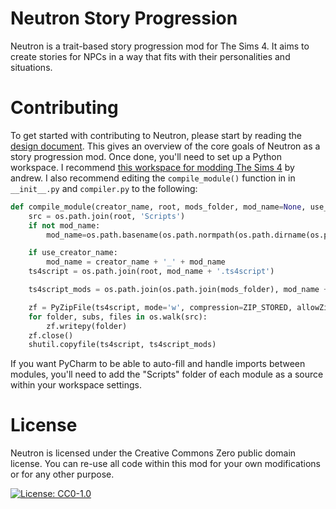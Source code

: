 # Neutron Story Progression

Neutron is a trait-based story progression mod for The Sims 4. It aims to create stories
for NPCs in a way that fits with their personalities and situations.

# Contributing

To get started with contributing to Neutron, please start by reading the [design document](./DESIGN.md).
This gives an overview of the core goals of Neutron as a story progression mod. Once done, you'll need to
set up a Python workspace. I recommend [this workspace for modding The Sims 4](https://sims4studio.com/thread/15145/started-python-scripting)
by andrew. I also recommend editing the `compile_module()` function in in `__init__.py` and `compiler.py` to the following:

```python
def compile_module(creator_name, root, mods_folder, mod_name=None, use_creator_name=True):
    src = os.path.join(root, 'Scripts')
    if not mod_name:
        mod_name=os.path.basename(os.path.normpath(os.path.dirname(os.path.realpath('__file__'))))

    if use_creator_name:
        mod_name = creator_name + '_' + mod_name
    ts4script = os.path.join(root, mod_name + '.ts4script')

    ts4script_mods = os.path.join(os.path.join(mods_folder), mod_name + '.ts4script')

    zf = PyZipFile(ts4script, mode='w', compression=ZIP_STORED, allowZip64=True, optimize=2)
    for folder, subs, files in os.walk(src):
        zf.writepy(folder)
    zf.close()
    shutil.copyfile(ts4script, ts4script_mods)
```

If you want PyCharm to be able to auto-fill and handle imports between modules,
you'll need to add the "Scripts" folder of each module as a source within your
workspace settings.

# License

Neutron is licensed under the Creative Commons Zero public domain license. You can re-use all code within this mod
for your own modifications or for any other purpose.

[![License: CC0-1.0](https://licensebuttons.net/l/zero/1.0/80x15.png)](http://creativecommons.org/publicdomain/zero/1.0/)